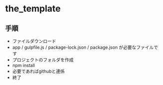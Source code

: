 # the_template
## 手順
- ファイルダウンロード
- app / gulpfile.js / package-lock.json / package.json が必要なファイルです
- プロジェクトのフォルダを作成
- npm install
- 必要であればgithubと連係
- 終了

